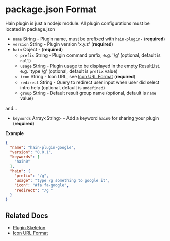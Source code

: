 # package.json Format

Hain plugin is just a nodejs module.
All plugin configurations must be located in package.json

* `name` String - Plugin name, must be prefixed with `hain-plugin-` (**required**)
* `version` String - Plugin version 'x.y.z' (**required**)
* `hain` Object - (**required**)
  - `prefix` String - Plugin command prefix, e.g. '/g' (optional, default is `null`)
  - `usage` String - Plugin usage to be displayed in the empty ResultList. e.g. 'type /g' (optional, default is `prefix` value)
  - `icon` String - Icon URL, see [Icon URL Format](icon-url-format.md) (**required**)
  - `redirect` String - Query to redirect user input when user did select intro help (optional, default is `undefined`)
  - `group` String - Default result group name (optional, default is `name` value)

and...
* `keywords` Array\<String\> - Add a keyword `hain0` for sharing your plugin (**required**)



**Example**
```json
{
  "name": "hain-plugin-google",
  "version": "0.0.1",
  "keywords": [
    "hain0"
  ],
  "hain": {
    "prefix": "/g",
    "usage": "type /g something to google it",
    "icon": "#fa fa-google",
    "redirect": "/g "
  }
}
```

## Related Docs
* [Plugin Skeleton](plugin-skeleton.md)
* [Icon URL Format](icon-url-format.md)
